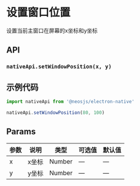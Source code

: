# 设置窗口位置

设置当前主窗口在屏幕的x坐标和y坐标

## API
### `nativeApi.setWindowPosition(x, y)`
### 

## 示例代码
```js
import nativeApi from '@neosjs/electron-native'

nativeApi.setWindowPosition(80, 100) 
```

## Params

| 参数  | 说明     | 类型   | 可选值     | 默认值 |
| ----- | -------- | ------ | ---------- | ------ |
| x | x坐标 | Number | — | —      |
| y | y坐标 | Number | — | —      |

